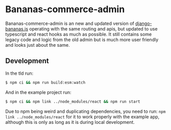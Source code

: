 # Bananas-commerce-admin

Bananas-commerce-admin is an new and updated version of
[django-bananas.js](https://github.com/5monkeys/django-bananas.js) operating
with the same routing and apis, but updated to use typescript and react hooks as
much as possible. It still contains some legacy code and logic from the old
admin but is much more user friendly and looks just about the same.

## Development

In the tld run:

```sh
$ npm ci && npm run build:esm:watch
```

And in the example project run:

```sh
$ npm ci && npm link ../node_modules/react && npm run start
```

Due to npm being weird and duplicating dependencies, you need to run:
`npm link ../node_modules/react` for it to work properly with the example app,
although this is only as long as it is during local development.
